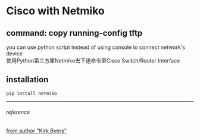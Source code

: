 # Cisco with Netmiko

## command: copy running-config tftp
you can use python script instead of using console to connect network's device<br>
使用Python第三方庫Netmiko去下達命令至Cisco Switch/Router Interface

## installation
`pip install netmiko`

------
###### reference
[from author "Kirk Byers"](https://pynet.twb-tech.com/blog/automation/netmiko-what-is-done.html)
